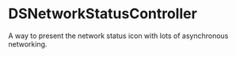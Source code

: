 # DSNetworkStatusController
A way to present the network status icon with lots of asynchronous networking.
